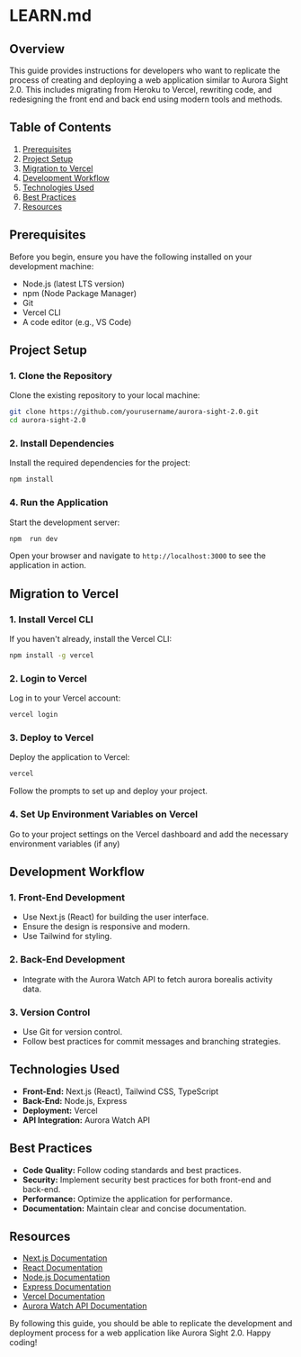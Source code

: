 # LEARN.md

## Overview

This guide provides instructions for developers who want to replicate the process of creating and deploying a web application similar to Aurora Sight 2.0. This includes migrating from Heroku to Vercel, rewriting code, and redesigning the front end and back end using modern tools and methods.

## Table of Contents

1. [Prerequisites](#prerequisites)
2. [Project Setup](#project-setup)
3. [Migration to Vercel](#migration-to-vercel)
4. [Development Workflow](#development-workflow)
5. [Technologies Used](#technologies-used)
6. [Best Practices](#best-practices)
7. [Resources](#resources)

## Prerequisites

Before you begin, ensure you have the following installed on your development machine:

-   Node.js (latest LTS version)
-   npm (Node Package Manager)
-   Git
-   Vercel CLI
-   A code editor (e.g., VS Code)

## Project Setup

### 1. Clone the Repository

Clone the existing repository to your local machine:

```bash
git clone https://github.com/yourusername/aurora-sight-2.0.git
cd aurora-sight-2.0
```

### 2. Install Dependencies

Install the required dependencies for the project:

```bash
npm install
```

### 4. Run the Application

Start the development server:

```bash
npm  run dev
```

Open your browser and navigate to `http://localhost:3000` to see the application in action.

## Migration to Vercel

### 1. Install Vercel CLI

If you haven't already, install the Vercel CLI:

```bash
npm install -g vercel
```

### 2. Login to Vercel

Log in to your Vercel account:

```bash
vercel login
```

### 3. Deploy to Vercel

Deploy the application to Vercel:

```bash
vercel
```

Follow the prompts to set up and deploy your project.

### 4. Set Up Environment Variables on Vercel

Go to your project settings on the Vercel dashboard and add the necessary environment variables (if any)

## Development Workflow

### 1. Front-End Development

-   Use Next.js (React) for building the user interface.
-   Ensure the design is responsive and modern.
-   Use Tailwind for styling.

### 2. Back-End Development

-   Integrate with the Aurora Watch API to fetch aurora borealis activity data.

### 3. Version Control

-   Use Git for version control.
-   Follow best practices for commit messages and branching strategies.

## Technologies Used

-   **Front-End:** Next.js (React), Tailwind CSS, TypeScript
-   **Back-End:** Node.js, Express
-   **Deployment:** Vercel
-   **API Integration:** Aurora Watch API

## Best Practices

-   **Code Quality:** Follow coding standards and best practices.
-   **Security:** Implement security best practices for both front-end and back-end.
-   **Performance:** Optimize the application for performance.
-   **Documentation:** Maintain clear and concise documentation.

## Resources

-   [Next.js Documentation](https://nextjs.org/docs)
-   [React Documentation](https://reactjs.org/docs/getting-started.html)
-   [Node.js Documentation](https://nodejs.org/en/docs/)
-   [Express Documentation](https://expressjs.com/)
-   [Vercel Documentation](https://vercel.com/docs)
-   [Aurora Watch API Documentation](https://aurorawatch-api.lancs.ac.uk/)

By following this guide, you should be able to replicate the development and deployment process for a web application like Aurora Sight 2.0. Happy coding!
